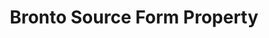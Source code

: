 ---
# -------------------------- #
#        CONTENT TYPE        #
# -------------------------- #

content-type: "api-form"
form-type: "source"
key: "source-form-properties-bronto-object"


# -------------------------- #
#        OBJECT INFO         #
# -------------------------- #

title: "Bronto Source Form Property"
api-type: "bronto"
display-name: "Bronto"

source-type: "saas"
docs-name: "bronto"

description: ""


# -------------------------- #
#      OBJECT ATTRIBUTES     #
# -------------------------- #

object-attributes:
  - name: "token"
    type: "string"
    required: true
    description: "The API token for the Bronto account Stitch should replicate data from."
    value: "<API_TOKEN>"
---
